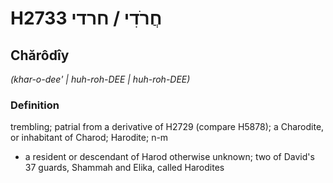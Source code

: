 # H2733 חֲרֹדִי / חרדי

## Chărôdîy

_(khar-o-dee' | huh-roh-DEE | huh-roh-DEE)_

### Definition

trembling; patrial from a derivative of H2729 (compare H5878); a Charodite, or inhabitant of Charod; Harodite; n-m

- a resident or descendant of Harod otherwise unknown; two of David's 37 guards, Shammah and Elika, called Harodites
